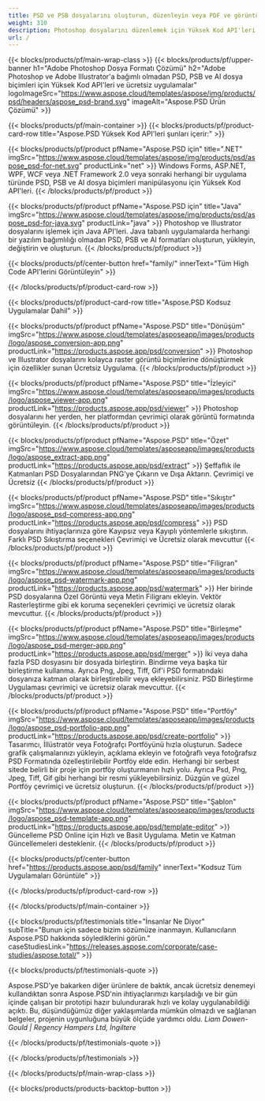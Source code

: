 ```yaml
---
title: PSD ve PSB dosyalarını oluşturun, düzenleyin veya PDF ve görüntü formatlarına dönüştürün
weight: 310
description: Photoshop dosyalarını düzenlemek için Yüksek Kod API'leri ve Ücretsiz Uygulamalar. Katman özelliklerini güncelleme, filigran ekleme yeteneği döndürme ölçeği Flip Crop Dithering Raster Conversion.
url: /
---
```


{{< blocks/products/pf/main-wrap-class >}}
{{< blocks/products/pf/upper-banner h1="Adobe Photoshop Dosya Formatı Çözümü" h2="Adobe Photoshop ve Adobe Illustrator'a bağımlı olmadan PSD, PSB ve AI dosya biçimleri için Yüksek Kod API'leri ve ücretsiz uygulamalar" logoImageSrc="https://www.aspose.cloud/templates/aspose/img/products/psd/headers/aspose_psd-brand.svg" imageAlt="Aspose.PSD Ürün Çözümü" >}}

{{< blocks/products/pf/main-container >}}
{{< blocks/products/pf/product-card-row title="Aspose.PSD Yüksek Kod API'leri şunları içerir:" >}}

{{< blocks/products/pf/product pfName="Aspose.PSD için" title=".NET" imgSrc="https://www.aspose.cloud/templates/aspose/img/products/psd/aspose_psd-for-net.svg" productLink="net" >}}
Windows Forms, ASP.NET, WPF, WCF veya .NET Framework 2.0 veya sonraki herhangi bir uygulama türünde PSD, PSB ve AI dosya biçimleri manipülasyonu için Yüksek Kod API'leri.
{{< /blocks/products/pf/product >}}

{{< blocks/products/pf/product pfName="Aspose.PSD için" title="Java" imgSrc="https://www.aspose.cloud/templates/aspose/img/products/psd/aspose_psd-for-java.svg" productLink="java" >}}
Photoshop ve Illustrator dosyalarını işlemek için Java API'leri. Java tabanlı uygulamalarda herhangi bir yazılım bağımlılığı olmadan PSD, PSB ve AI formatları oluşturun, yükleyin, değiştirin ve oluşturun.
{{< /blocks/products/pf/product >}}

{{< blocks/products/pf/center-button href="family/" innerText="Tüm High Code API'lerini Görüntüleyin" >}}

{{< /blocks/products/pf/product-card-row >}}

{{< blocks/products/pf/product-card-row title="Aspose.PSD Kodsuz Uygulamalar Dahil" >}}

{{< blocks/products/pf/product pfName="Aspose.PSD" title="Dönüşüm" imgSrc="https://www.aspose.cloud/templates/asposeapp/images/products/logo/aspose_conversion-app.png" productLink="https://products.aspose.app/psd/conversion" >}}
Photoshop ve Illustrator dosyalarını kolayca raster görüntü biçimlerine dönüştürmek için özellikler sunan Ücretsiz Uygulama.
{{< /blocks/products/pf/product >}}

{{< blocks/products/pf/product pfName="Aspose.PSD" title="İzleyici" imgSrc="https://www.aspose.cloud/templates/asposeapp/images/products/logo/aspose_viewer-app.png" productLink="https://products.aspose.app/psd/viewer" >}}
Photoshop dosyalarını her yerden, her platformdan çevrimiçi olarak görüntü formatında görüntüleyin.
{{< /blocks/products/pf/product >}}

{{< blocks/products/pf/product pfName="Aspose.PSD" title="Özet" imgSrc="https://www.aspose.cloud/templates/asposeapp/images/products/logo/aspose_extract-app.png" productLink="https://products.aspose.app/psd/extract" >}}
Şeffaflık ile Katmanları PSD Dosyalarından PNG'ye Çıkarın ve Dışa Aktarın. Çevrimiçi ve Ücretsiz
{{< /blocks/products/pf/product >}}

{{< blocks/products/pf/product pfName="Aspose.PSD" title="Sıkıştır" imgSrc="https://www.aspose.cloud/templates/asposeapp/images/products/logo/aspose_psd-compress-app.png" productLink="https://products.aspose.app/psd/compress" >}}
PSD dosyalarını ihtiyaçlarınıza göre Kayıpsız veya Kayıplı yöntemlerle sıkıştırın. Farklı PSD Sıkıştırma seçenekleri Çevrimiçi ve Ücretsiz olarak mevcuttur
{{< /blocks/products/pf/product >}}

{{< blocks/products/pf/product pfName="Aspose.PSD" title="Filigran" imgSrc="https://www.aspose.cloud/templates/asposeapp/images/products/logo/aspose_psd-watermark-app.png" productLink="https://products.aspose.app/psd/watermark" >}}
Her birinde PSD dosyalarına Özel Görüntü veya Metin Filigranı ekleyin. Vektör Rasterleştirme gibi ek koruma seçenekleri çevrimiçi ve ücretsiz olarak mevcuttur.
{{< /blocks/products/pf/product >}}

{{< blocks/products/pf/product pfName="Aspose.PSD" title="Birleşme" imgSrc="https://www.aspose.cloud/templates/asposeapp/images/products/logo/aspose_psd-merger-app.png" productLink="https://products.aspose.app/psd/merger" >}}
İki veya daha fazla PSD dosyasını bir dosyada birleştirin. Bindirme veya başka tür birleştirme kullanma. Ayrıca Png, Jpeg, Tiff, Gif'i PSD formatındaki dosyanıza katman olarak birleştirebilir veya ekleyebilirsiniz. PSD Birleştirme Uygulaması çevrimiçi ve ücretsiz olarak mevcuttur.
{{< /blocks/products/pf/product >}}

{{< blocks/products/pf/product pfName="Aspose.PSD" title="Portföy" imgSrc="https://www.aspose.cloud/templates/asposeapp/images/products/logo/aspose_psd-portfolio-app.png" productLink="https://products.aspose.app/psd/create-portfolio" >}}
Tasarımcı, İllüstratör veya Fotoğrafçı Portföyünü hızla oluşturun. Sadece grafik çalışmalarınızı yükleyin, açıklama ekleyin ve fotoğraflı veya fotoğrafsız PSD Formatında özelleştirilebilir Portföy elde edin. Herhangi bir serbest sitede belirli bir proje için portföy oluşturmanın hızlı yolu. Ayrıca Psd, Png, Jpeg, Tiff, Gif gibi herhangi bir resmi yükleyebilirsiniz. Düzgün ve güzel Portföy çevrimiçi ve ücretsiz oluşturun.
{{< /blocks/products/pf/product >}}

{{< blocks/products/pf/product pfName="Aspose.PSD" title="Şablon" imgSrc="https://www.aspose.cloud/templates/asposeapp/images/products/logo/aspose_psd-template-app.png" productLink="https://products.aspose.app/psd/template-editor" >}}
Güncelleme PSD Online için Hızlı ve Basit Uygulama. Metin ve Katman Güncellemeleri desteklenir.
{{< /blocks/products/pf/product >}}

{{< blocks/products/pf/center-button href="https://products.aspose.app/psd/family" innerText="Kodsuz Tüm Uygulamaları Görüntüle" >}}

{{< /blocks/products/pf/product-card-row >}}

{{< /blocks/products/pf/main-container >}}

{{< blocks/products/pf/testimonials title="İnsanlar Ne Diyor" subTitle="Bunun için sadece bizim sözümüze inanmayın. Kullanıcıların Aspose.PSD hakkında söylediklerini görün." caseStudiesLink="https://releases.aspose.com/corporate/case-studies/aspose.total/" >}}

{{< blocks/products/pf/testimonials-quote >}}
<p class="first">
 Aspose.PSD'ye bakarken diğer ürünlere de baktık, ancak ücretsiz denemeyi kullandıktan sonra Aspose.PSD'nin ihtiyaçlarımızı karşıladığı ve bir gün içinde çalışan bir prototipi hazır bulundurarak hızlı ve kolay uygulanabildiği açıktı. Bu, düşündüğümüz diğer yaklaşımlarda mümkün olmazdı ve sağlanan belgeler, projenin uygunluğuna büyük ölçüde yardımcı oldu.
 <em>
  Liam Dowen-Gould | Regency Hampers Ltd, İngiltere
 </em>
</p>

{{< /blocks/products/pf/testimonials-quote >}}

{{< /blocks/products/pf/testimonials >}}

{{< /blocks/products/pf/main-wrap-class >}}

{{< blocks/products/products-backtop-button >}}
